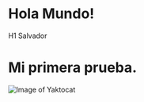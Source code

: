 # Hola Mundo!

H1 Salvador

# Mi primera prueba.

![Image of Yaktocat](https://octodex.github.com/images/yaktocat.png)
